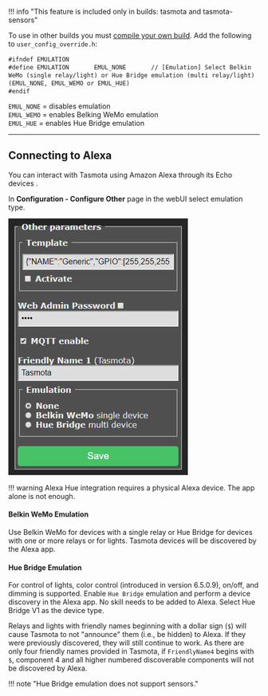 !!! info "This feature is included only in builds: tasmota and tasmota-sensors"

To use in other builds you must [compile your own build](Compile-your-build). Add the following to `user_config_override.h`:
```
#ifndef EMULATION
#define EMULATION       EMUL_NONE       // [Emulation] Select Belkin WeMo (single relay/light) or Hue Bridge emulation (multi relay/light) (EMUL_NONE, EMUL_WEMO or EMUL_HUE)
#endif
```

`EMUL_NONE` = disables emulation   
`EMUL_WEMO` = enables Belking WeMo emulation   
`EMUL_HUE` = enables Hue Bridge emulation   

----
## Connecting to Alexa

You can interact with Tasmota using Amazon Alexa through its Echo devices . 

In **Configuration - Configure Other** page in the webUI select emulation type.

![](_media/emulation_configuration.png)

!!! warning
     Alexa Hue integration requires a physical Alexa device. The app alone is not enough.

#### Belkin WeMo Emulation
Use Belkin WeMo for devices with a single relay or Hue Bridge for devices with one or more relays or for lights. Tasmota devices will be discovered by the Alexa app.

#### Hue Bridge Emulation
For control of lights, color control (introduced in version 6.5.0.9), on/off, and dimming is supported. Enable `Hue Bridge` emulation and perform a device discovery in the Alexa app. No skill needs to be added to Alexa. Select Hue Bridge V1 as the device type.

Relays and lights with friendly names beginning with a dollar sign (`$`) will cause Tasmota to not "announce" them (i.e., be hidden) to Alexa. If they were previously discovered, they will still continue to work. As there are only four friendly names provided in Tasmota, if `FriendlyName4` begins with `$`, component 4 and all higher numbered discoverable components will not be discovered by Alexa.  

!!! note "Hue Bridge emulation does not support sensors."  

